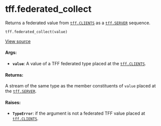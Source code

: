 <div itemscope itemtype="http://developers.google.com/ReferenceObject">
<meta itemprop="name" content="tff.federated_collect" />
<meta itemprop="path" content="Stable" />
</div>

# tff.federated_collect

Returns a federated value from
<a href="../tff.md#CLIENTS"><code>tff.CLIENTS</code></a> as a
<a href="../tff.md#SERVER"><code>tff.SERVER</code></a> sequence.

```python
tff.federated_collect(value)
```

<a target="_blank" href="http://github.com/tensorflow/federated/tree/master/tensorflow_federated/python/core/api/intrinsics.py">View
source</a>

<!-- Placeholder for "Used in" -->

#### Args:

*   <b>`value`</b>: A value of a TFF federated type placed at the
    <a href="../tff.md#CLIENTS"><code>tff.CLIENTS</code></a>.

#### Returns:

A stream of the same type as the member constituents of `value` placed at the
<a href="../tff.md#SERVER"><code>tff.SERVER</code></a>.

#### Raises:

*   <b>`TypeError`</b>: if the argument is not a federated TFF value placed at
    <a href="../tff.md#CLIENTS"><code>tff.CLIENTS</code></a>.
